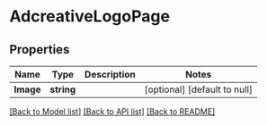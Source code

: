 # AdcreativeLogoPage

## Properties
Name | Type | Description | Notes
------------ | ------------- | ------------- | -------------
**Image** | **string** |  | [optional] [default to null]

[[Back to Model list]](../README.md#documentation-for-models) [[Back to API list]](../README.md#documentation-for-api-endpoints) [[Back to README]](../README.md)


